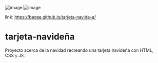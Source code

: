 ![image](https://user-images.githubusercontent.com/102260190/208786175-daeacb43-8985-4044-8240-0fe734fc5e22.png)
![image](https://user-images.githubusercontent.com/102260190/207470507-58327e32-c401-45a7-bda2-e7b5027eeaa0.png)

link: https://bagse.github.io/tarjeta-navide-a/

# tarjeta-navideña

Proyecto acerca de la navidad recreando una tarjeta navideña con HTML, CSS y JS.

